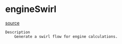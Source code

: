 # engineSwirl

[source](github.com/OpenFOAM-jp/OpenFOAM-utilities-tutorials-jp/blob/master/v1906/preProcessing/engineSwirl/engineSwirl.C/engineSwirl.C)

```
Description
    Generate a swirl flow for engine calculations.


```

